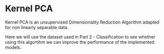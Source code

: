 # Kernel PCA

Kernel PCA is an unsupervised Dimensionality Reduction Algorithm adapted for non linearly separable data.

Here we will use the dataset used in Part 2 - Classification to see whether using this algortihm we can improve the performance of the implemented models.
